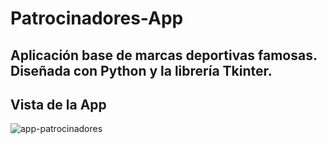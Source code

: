 # Patrocinadores-App
## Aplicación base de marcas deportivas famosas. Diseñada con Python y la librería Tkinter.

## Vista de la App
![app-patrocinadores](https://user-images.githubusercontent.com/93367648/224435983-e0d705e9-6dfc-4f62-bd52-9fe9720ef08e.png)
